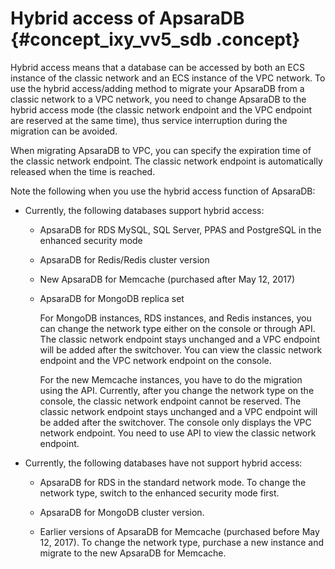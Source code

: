 # Hybrid access of ApsaraDB {#concept_ixy_vv5_sdb .concept}

Hybrid access means that a database can be accessed by both an ECS instance of the classic network and an ECS instance of the VPC network. To use the hybrid access/adding method to migrate your ApsaraDB from a classic network to a VPC network, you need to change ApsaraDB to the hybrid access mode \(the classic network endpoint and the VPC endpoint are reserved at the same time\), thus service interruption during the migration can be avoided.

When migrating ApsaraDB to VPC, you can specify the expiration time of the classic network endpoint. The classic network endpoint is automatically released when the time is reached.

Note the following when you use the hybrid access function of ApsaraDB:

-   Currently, the following databases support hybrid access:

    -   ApsaraDB for RDS MySQL, SQL Server, PPAS and PostgreSQL in the enhanced security mode

    -   ApsaraDB for Redis/Redis cluster version

    -   New ApsaraDB for Memcache \(purchased after May 12, 2017\)

    -   ApsaraDB for MongoDB replica set

        For MongoDB instances, RDS instances, and Redis instances, you can change the network type either on the console or through API. The classic network endpoint stays unchanged and a VPC endpoint will be added after the switchover. You can view the classic network endpoint and the VPC network endpoint on the console.

        For the new Memcache instances, you have to do the migration using the API. Currently, after you change the network type on the console, the classic network endpoint cannot be reserved. The classic network endpoint stays unchanged and a VPC endpoint will be added after the switchover. The console only displays the VPC network endpoint. You need to use API to view the classic network endpoint.

-   Currently, the following databases have not support hybrid access:

    -   ApsaraDB for RDS in the standard network mode. To change the network type, switch to the enhanced security mode first.

    -   ApsaraDB for MongoDB cluster version.

    -   Earlier versions of ApsaraDB for Memcache \(purchased before May 12, 2017\). To change the network type, purchase a new instance and migrate to the new ApsaraDB for Memcache.


